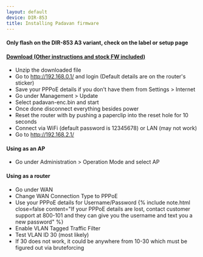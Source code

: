 ```yaml
---
layout: default
device: DIR-853
title: Installing Padavan firmware
---
```


#### Only flash on the DIR-853 **A3** variant, check on the label or setup page
#### [Download (Other instructions and stock FW included)](https://drive.google.com/file/d/10bCdIpR32BZGce-gD4Kt2I-2Yhs-5cFP/view?usp=sharing)

- Unzip the downloaded file
- Go to http://192.168.0.1/ and login (Default details are on the router's sticker)
- Save your PPPoE details if you don't have them from Settings > Internet
- Go under Management > Update
- Select padavan-enc.bin and start
- Once done disconnect everything besides power
- Reset the router with by pushing a paperclip into the reset hole for 10 seconds
- Connect via WiFi (default password is 12345678) or LAN (may not work)
- Go to http://192.168.2.1/

#### Using as an AP
- Go under Administration > Operation Mode and select AP

#### Using as a router
- Go under WAN
- Change WAN Connection Type to PPPoE
- Use your PPPoE details for Username/Password
  {% include note.html close=false content="If your PPPoE details are lost, contact customer support at 800-101 and they can give you the username and text you a new password" %}
- Enable VLAN Tagged Traffic Filter
- Test VLAN ID 30 (most likely)
- If 30 does not work, it could be anywhere from 10-30 which must be figured out via bruteforcing